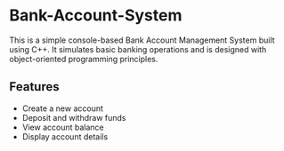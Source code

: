 # Bank-Account-System

This is a simple console-based Bank Account Management System built using C++. It simulates basic banking operations and is designed with object-oriented programming principles.

## Features
- Create a new account
- Deposit and withdraw funds
- View account balance
- Display account details
